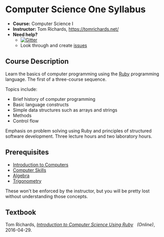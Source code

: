 # Computer Science One Syllabus

 - **Course:** Computer Science I
 - **Instructor:** Tom Richards, https://tomrichards.net/
 - **Need help?**
   - [![Gitter](https://badges.gitter.im/Join%20Chat.svg)][7]
   - Look through and create [issues][8]

## Course Description

Learn the basics of computer programming using the [Ruby][1] programming language. The first of a three-course sequence. 

Topics include:
 - Brief history of computer programming
 - Basic language constructs
 - Simple data structures such as arrays and strings
 - Methods
 - Control flow

Emphasis on problem solving using Ruby and principles of structured software development. Three lecture hours and two laboratory hours.

## Prerequisites

 - [Introduction to Computers][2]
 - [Computer Skills][3]
 - [Algebra][4]
 - [Trigonometry][5]
 
These won't be enforced by the instructor, but you will be pretty lost without understanding those concepts.
 
## Textbook
Tom Richards, *[Introduction to Computer Science Using Ruby][6] &nbsp; (Online)*, 2016-04-29.

[1]: https://www.ruby-lang.org/en/
[2]: https://en.wikiversity.org/wiki/Introduction_to_Computers
[3]: https://en.wikiversity.org/wiki/Computer_Skills
[4]: https://en.wikiversity.org/wiki/College_Algebra
[5]: https://en.wikiversity.org/wiki/Trigonometry
[6]: https://computer-science-one.gitbooks.io/cs101-book/content/
[7]: https://gitter.im/computer-science-one/syllabus?utm_source=badge&utm_medium=badge&utm_campaign=pr-badge
[8]: https://github.com/computer-science-one/syllabus/issues
